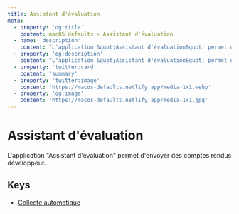```yaml
---
title: Assistant d'évaluation
meta:
  - property: 'og:title'
    content: macOS defaults > Assistant d'évaluation
  - name: 'description'
    content: "L'application &quot;Assistant d'évaluation&quot; permet d'envoyer des comptes rendus développeur."
  - property: 'og:description'
    content: "L'application &quot;Assistant d'évaluation&quot; permet d'envoyer des comptes rendus développeur."
  - property: 'twitter:card'
    content: 'summary'
  - property: 'twitter:image'
    content: 'https://macos-defaults.netlify.app/media-1x1.webp'
  - property: 'og:image'
    content: 'https://macos-defaults.netlify.app/media-1x1.jpg'
---
```


# Assistant d&#x27;évaluation

L'application "Assistant d'évaluation" permet d'envoyer des comptes rendus développeur.

## Keys

- [Collecte automatique](./autogather.md)
